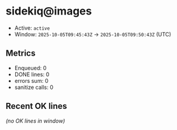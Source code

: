 # sidekiq@images

- Active: `active`
- Window: `2025-10-05T09:45:43Z` → `2025-10-05T09:50:43Z` (UTC)

## Metrics
- Enqueued: 0
- DONE lines: 0
- errors sum: 0
- sanitize calls: 0

## Recent OK lines
_(no OK lines in window)_

